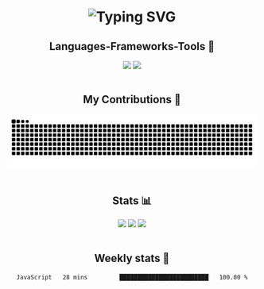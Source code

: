 <h1 align="center">
  <img src="https://readme-typing-svg.demolab.com?font=Fira+Code&weight=600&size=30&pause=1000&color=8F65F7&center=true&vCenter=true&width=435&lines=Hello+there!;I'm+Sebt!" alt="Typing SVG" />
</h1>

<h2 align="center">Languages-Frameworks-Tools 🔧</h2>
<div align="center">
  <img src="https://skillicons.dev/icons?i=react,bootstrap,html,css,vscode,idea,webstorm,github,figma,git" />
  <img src="https://skillicons.dev/icons?i=nodejs,javascript,typescript,express,java,mysql,mongodb" />
</div>

<br/>

<h2 align="center">My Contributions 🐍</h2>
<div align="center">
<picture>
  <source media="(prefers-color-scheme: dark)" srcset="https://raw.githubusercontent.com/zSebt/zSebt/output/github-contribution-grid-snake-dark.svg">
  <source media="(prefers-color-scheme: light)" srcset="https://raw.githubusercontent.com/zSebt/zSebt/output/github-contribution-grid-snake.svg">
  <img alt="github contribution grid snake animation" src="https://raw.githubusercontent.com/zSebt/zSebt/output/github-contribution-grid-snake.svg">
</picture>
</div>

<br/>

<h2 align="center">Stats 📊</h2>
<div align="center">
  <img width=390 src="https://streak-stats.demolab.com?user=zSebt&theme=prussian&hide_border=true&date_format=j%2Fn%5B%2FY%5D&border_radius=10&count_private=true&card_height=205"/>
  <img width=390 src="https://github-readme-stats.vercel.app/api?username=zSebt&show_icons=true&theme=prussian&hide_border=true&border_radius=10&count_private=true"/>
  <img width=325 src="https://github-readme-stats.vercel.app/api/top-langs/?username=zSebt&layout=compact&theme=prussian&hide_border=true&border_radius=10&count_private=true"/>
</div>

<br/>

<h2 align="center">Weekly stats 📆</h2>
<div align="center">
  <!--START_SECTION:waka-->

```txt
JavaScript   28 mins         █████████████████████████   100.00 %
```

<!--END_SECTION:waka-->
</div>
